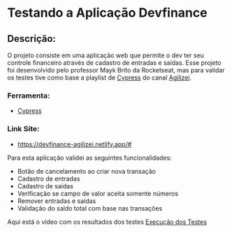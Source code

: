 # Testando a Aplicação Devfinance

## Descrição:
O projeto consiste em uma aplicação web que permite o dev ter seu controle financeiro através de cadastro de entradas e saídas.
Esse projeto foi desenvolvido pelo professor Mayk Brito da Rocketseat, mas para validar os testes tive como base a playlist de [Cypress]('https://www.youtube.com/playlist?list=PLnUo-Rbc3jjztMO4K8b-px4NE-630VNKY') do canal [Agilizei]('https://www.youtube.com/@Agilizei').

### Ferramenta:
- [Cypress]('https://www.cypress.io/')

### Link Site:
- https://devfinance-agilizei.netlify.app/#

Para esta aplicação validei as seguintes funcionalidades:
- Botão de cancelamento ao criar nova transação
- Cadastro de entradas
- Cadastro de saídas
- Verificação se campo de valor aceita somente números
- Remover entradas e saídas
- Validação do saldo total com base nas transações

Aqui está o vídeo com os resultados dos testes
[Execução dos Testes](./cypress/videos/spec.cy.js.mp4)